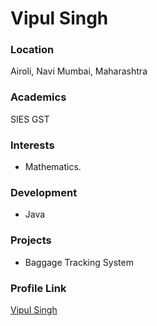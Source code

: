 # Vipul Singh

### Location

Airoli, Navi Mumbai, Maharashtra

### Academics

SIES GST

### Interests

- Mathematics.

### Development

- Java

### Projects

- Baggage Tracking System

### Profile Link

[Vipul Singh](https://github.com/vsr97)

